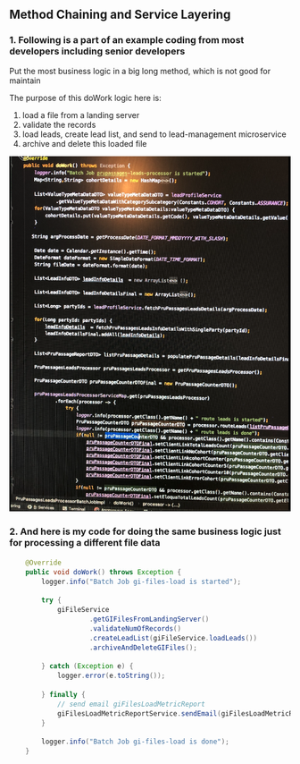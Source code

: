 ## Method Chaining and Service Layering

### 1. Following is a part of an example coding from most developers including senior developers
Put the most business logic in a big long method, which is not good for maintain

The purpose of this doWork logic here is:
1. load a file from a landing server
2. validate the records
3. load leads, create lead list, and send to lead-management microservice
4. archive and delete this loaded file

![](../resources/images/CommonCodingForProcessingFileData.png)

### 2. And here is my code for doing the same business logic just for processing a different file data

```Java
    @Override
    public void doWork() throws Exception {
        logger.info("Batch Job gi-files-load is started");

        try {
            giFileService
                    .getGIFilesFromLandingServer()
                    .validateNumOfRecords()
                    .createLeadList(giFileService.loadLeads())
                    .archiveAndDeleteGIFiles();

        } catch (Exception e) {
            logger.error(e.toString());

        } finally {
            // send email giFilesLoadMetricReport
            giFilesLoadMetricReportService.sendEmail(giFilesLoadMetricReport);
        }

        logger.info("Batch Job gi-files-load is done");
    }
```